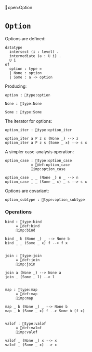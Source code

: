 open:Option
# `Option`

Options are defined:

    datatype
      intersect (i : level) .
      intermediate (a : U i) .
      U i
    of
      option : type =
      | None : option
      | Some : a -> option

Producing:

    option : type:option

    None : type:None

    Some : type:Some

The iterator for options:

    option_iter : type:option_iter

    option_iter a P z s (None _) --> z
    option_iter a P z s (Some _ x) --> s x

A simpler case-analysis operation:

    option_case : type:option_case
                = def:option_case
                imp:option_case

    option_case _ _ (None _) n _ --> n
    option_case _ _ (Some _ x) _ s --> s x

Options are covariant:

    option_subtype : type:option_subtype


### Operations

    bind : type:bind
         = def:bind
         imp:bind

    bind _ b (None _) _ --> None b
    bind _ _ (Some _ x) f --> f x


    join : type:join
         = def:join
         imp:join

    join a (None _) --> None a
    join _ (Some _ l) --> l


    map : type:map
         = def:map
         imp:map

    map _ b (None _) _ --> None b
    map _ b (Some _ x) f --> Some b (f x)


    valof : type:valof
         = def:valof
         imp:valof

    valof _ (None _) x --> x
    valof _ (Some _ x) --> x
